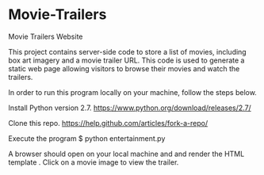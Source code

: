 # Movie-Trailers
Movie Trailers Website

This project contains server-side code to store a list of  movies, including box art imagery and a movie trailer URL. This code is used to generate a static web page allowing visitors to browse their movies and watch the trailers.

In order to run this program locally on your machine, follow the steps below.

Install Python version 2.7.
https://www.python.org/download/releases/2.7/

Clone this repo.
https://help.github.com/articles/fork-a-repo/

Execute the program
$ python entertainment.py

A browser should open on your local machine and and render the HTML template . Click on a movie image to view the trailer.
